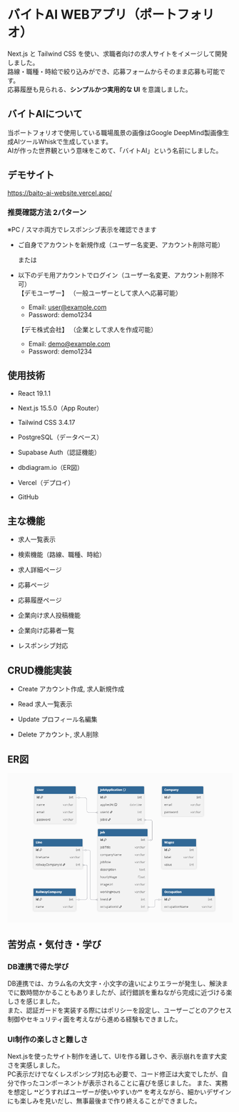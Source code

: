 # バイトAI WEBアプリ（ポートフォリオ）

Next.js と Tailwind CSS を使い、求職者向けの求人サイトをイメージして開発しました。<br>
路線・職種・時給で絞り込みができ、応募フォームからそのまま応募も可能です。<br>
応募履歴も見られる、**シンプルかつ実用的な UI** を意識しました。

## バイトAIについて

当ポートフォリオで使用している職場風景の画像はGoogle DeepMind製画像生成AIツールWhiskで生成しています。<br>
AIが作った世界観という意味をこめて、「バイトAI」という名前にしました。

## デモサイト

https://baito-ai-website.vercel.app/

### 推奨確認方法 2パターン

※PC / スマホ両方でレスポンシブ表示を確認できます

- ご自身でアカウントを新規作成（ユーザー名変更、アカウント削除可能）<br>

  または

- 以下のデモ用アカウントでログイン（ユーザー名変更、アカウント削除不可）<br>
  【デモユーザー】 （一般ユーザーとして求人へ応募可能）
  - Email: user@example.com
  - Password: demo1234

  【デモ株式会社】 （企業として求人を作成可能）
  - Email: demo@example.com
  - Password: demo1234

## 使用技術

- React 19.1.1

- Next.js 15.5.0（App Router）

- Tailwind CSS 3.4.17

- PostgreSQL（データベース）

- Supabase Auth（認証機能）

- dbdiagram.io（ER図）

- Vercel（デプロイ）

- GitHub

## 主な機能

- 求人一覧表示

- 検索機能（路線、職種、時給）

- 求人詳細ページ

- 応募ページ

- 応募履歴ページ

- 企業向け求人投稿機能

- 企業向け応募者一覧

- レスポンシブ対応

## CRUD機能実装

- Create アカウント作成, 求人新規作成

- Read 求人一覧表示

- Update プロフィール名編集

- Delete アカウント, 求人削除

## ER図

![ER図](/public/images/ER.png)

## 苦労点・気付き・学び

### DB連携で得た学び

DB連携では、カラム名の大文字・小文字の違いによりエラーが発生し、解決までに数時間かかることもありましたが、試行錯誤を重ねながら完成に近づける楽しさを感じました。<br/>
また、認証ガードを実装する際にはポリシーを設定し、ユーザーごとのアクセス制御やセキュリティ面を考えながら進める経験もできました。

### UI制作の楽しさと難しさ

Next.jsを使ったサイト制作を通して、UIを作る難しさや、表示崩れを直す大変さを実感しました。<br/>
PC表示だけでなくレスポンシブ対応も必要で、コード修正は大変でしたが、自分で作ったコンポーネントが表示されることに喜びを感じました。
また、実務を想定し ❛❛どうすればユーザーが使いやすいか❜❜ を考えながら、細かいデザインにも楽しみを見いだし、無事最後まで作り終えることができました。
